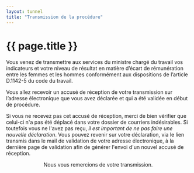 ```yaml
---
layout: tunnel
title: "Transmission de la procédure"
---
```


<h1>{{ page.title }}</h1>

Vous venez de transmettre aux services du ministre chargé du travail vos
indicateurs et votre niveau de résultat en matière d’écart de rémunération
entre les femmes et les hommes conformément aux dispositions de l’article
D.1142-5 du code du travail.

Vous allez recevoir un accusé de réception de votre transmission sur
l’adresse électronique que vous avez déclarée et qui a été validée en début
de procédure.

<p class=warning>Si vous ne recevez pas cet accusé de réception, merci de bien vérifier que
celui-ci n'a pas été déplacé dans votre dossier de courriers indésirables. Si
toutefois vous ne l'avez pas reçu, <em>il est important de ne pas faire une
nouvelle déclaration</em>. Vous pouvez revenir sur votre déclaration, via le lien
transmis dans le mail de validation de votre adresse électronique, à la
dernière page de validation afin de générer l'envoi d'un nouvel accusé de
réception.</p>

<center>Nous vous remercions de votre transmission.</center>